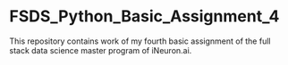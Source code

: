 # FSDS_Python_Basic_Assignment_4
This repository contains work of my fourth basic assignment of the full stack data science master program of iNeuron.ai.
